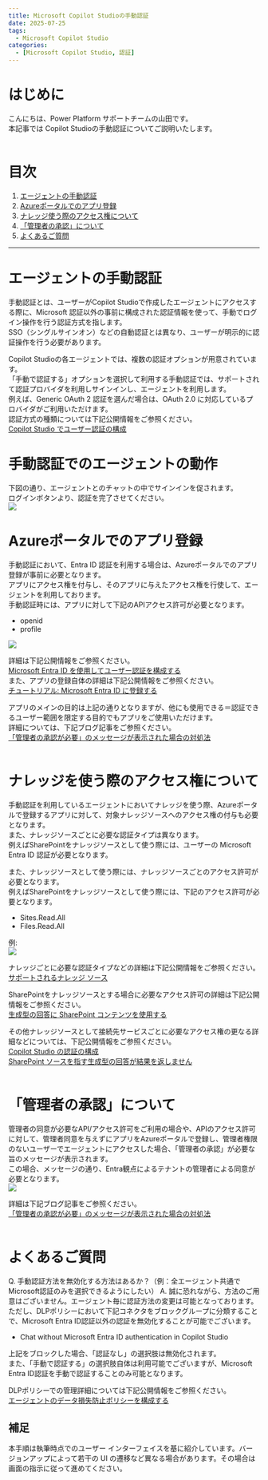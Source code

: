 ```yaml
---
title: Microsoft Copilot Studioの手動認証
date: 2025-07-25
tags:
  - Microsoft Copilot Studio
categories:
  - [Microsoft Copilot Studio, 認証]
---
```


# はじめに

こんにちは、Power Platform サポートチームの山田です。  
本記事では Copilot Studioの手動認証についてご説明いたします。  
<br>
<!-- more -->
# 目次

1. [エージェントの手動認証](#anchor-manual-auth)
  1. [Azureポータルでのアプリ登録](#azure-app-registration)
1. [ナレッジ使う際のアクセス権について](#anchor-knowledge-access)
1. [「管理者の承認」について](#anchor-admin-consent)
1. [よくあるご質問](#common-questions)
---  



<a id='anchor-manual-auth'></a>

# エージェントの手動認証  
手動認証とは、ユーザーがCopilot Studioで作成したエージェントにアクセスする際に、Microsoft 認証以外の事前に構成された認証情報を使って、手動でログイン操作を行う認証方式を指します。  
SSO（シングルサインオン）などの自動認証とは異なり、ユーザーが明示的に認証操作を行う必要があります。  

Copilot Studioの各エージェントでは、複数の認証オプションが用意されています。  
「手動で認証する」オプションを選択して利用する手動認証では、サポートされて認証プロバイダを利用しサインインし、エージェントを利用します。  
例えば、Generic OAuth 2 認証を選んだ場合は、OAuth 2.0 に対応しているプロバイダがご利用いただけます。  
認証方式の種類については下記公開情報をご参照ください。  
[Copilot Studio でユーザー認証の構成](https://learn.microsoft.com/ja-jp/microsoft-copilot-studio/configuration-end-user-authentication#authenticate-manually)
<br> 

<a id='azure-app-registration'></a>

# 手動認証でのエージェントの動作  
下図の通り、エージェントとのチャットの中でサインインを促されます。  
ログインボタンより、認証を完了させてください。  
![](./copilot-studio-manual-auth/sign-in.png)  

# Azureポータルでのアプリ登録
手動認証において、Entra ID 認証を利用する場合は、Azureポータルでのアプリ登録が事前に必要となります。  
アプリにアクセス権を付与し、そのアプリに与えたアクセス権を行使して、エージェントを利用しております。  
手動認証時には、アプリに対して下記のAPIアクセス許可が必要となります。

* openid 
* profile

![](./copilot-studio-manual-auth/azure-app.png)  

詳細は下記公開情報をご参照ください。  
[Microsoft Entra ID を使用してユーザー認証を構成する](https://learn.microsoft.com/ja-jp/microsoft-copilot-studio/configuration-authentication-azure-ad?tabs=fic-auth)  
また、アプリの登録自体の詳細は下記公開情報をご参照ください。  
[チュートリアル: Microsoft Entra ID に登録する](https://learn.microsoft.com/ja-jp/power-apps/developer/data-platform/walkthrough-register-app-azure-active-directory)
<br>

アプリのメインの目的は上記の通りとなりますが、他にも使用できる＝認証できるユーザー範囲を限定する目的でもアプリをご使用いただけます。  
詳細については、下記ブログ記事をご参照ください。  
[「管理者の承認が必要」のメッセージが表示された場合の対処法](https://jpazureid.github.io/blog/azure-active-directory/azure-ad-consent-framework/#4-%E7%AE%A1%E7%90%86%E8%80%85%E3%81%AE%E5%90%8C%E6%84%8F%E3%81%8C%E5%BF%85%E8%A6%81%E3%81%A8%E8%A1%A8%E7%A4%BA%E3%81%95%E3%82%8C%E3%81%9F%E9%9A%9B%E3%81%AE%E5%AF%BE%E5%87%A6%E6%B3%95)
<br><br>

<a id='anchor-knowledge-access'></a>

# ナレッジを使う際のアクセス権について  
手動認証を利用しているエージェントにおいてナレッジを使う際、Azureポータルで登録するアプリに対して、対象ナレッジソースへのアクセス権の付与も必要となります。  
また、ナレッジソースごとに必要な認証タイプは異なります。  
例えばSharePointをナレッジソースとして使う際には、ユーザーの Microsoft Entra ID 認証が必要となります。  

また、ナレッジソースとして使う際には、ナレッジソースごとのアクセス許可が必要となります。  
例えばSharePointをナレッジソースとして使う際には、下記のアクセス許可が必要となります。  

* Sites.Read.All  
* Files.Read.All  

例:  
![](./copilot-studio-manual-auth/spo-knowledge.png)  

ナレッジごとに必要な認証タイプなどの詳細は下記公開情報をご参照ください。  
[サポートされるナレッジ ソース](https://learn.microsoft.com/ja-jp/microsoft-copilot-studio/knowledge-copilot-studio#supported-knowledge-sources)  

SharePointをナレッジソースとする場合に必要なアクセス許可の詳細は下記公開情報をご参照ください。  
[生成型の回答に SharePoint コンテンツを使用する](https://learn.microsoft.com/ja-jp/microsoft-copilot-studio/nlu-generative-answers-sharepoint-onedrive)  

その他ナレッジソースとして接続先サービスごとに必要なアクセス権の更なる詳細などについては、下記公開情報をご参照ください。  
[Copilot Studio の認証の構成](https://learn.microsoft.com/ja-jp/microsoft-copilot-studio/configuration-authentication-azure-ad#configure-authentication-in-copilot-studio)  
[SharePoint ソースを指す生成型の回答が結果を返しません](https://learn.microsoft.com/ja-jp/microsoft-copilot-studio/generative-answers-sharepoint-no-response)
<br><br>

<a id='anchor-admin-consent'></a>

# 「管理者の承認」について  
管理者の同意が必要なAPI/アクセス許可をご利用の場合や、APIのアクセス許可に対して、管理者同意を与えずにアプリをAzureポータルで登録し、管理者権限のないユーザーでエージェントにアクセスした場合、「管理者の承認」が必要な旨のメッセージが表示されます。  
この場合、メッセージの通り、Entra観点によるテナントの管理者による同意が必要となります。  
![](./copilot-studio-manual-auth/ad-consent.png)  

詳細は下記ブログ記事をご参照ください。  
[「管理者の承認が必要」のメッセージが表示された場合の対処法](https://jpazureid.github.io/blog/azure-active-directory/azure-ad-consent-framework/)
<br><br>

<a id='common-questions'></a>

# よくあるご質問  
Q. 手動認証方法を無効化する方法はあるか？（例：全エージェント共通でMicrosoft認証のみを選択できるようにしたい）
A. 誠に恐れながら、方法のご用意はございません。エージェント毎に認証方法の変更は可能となっております。  
ただし、DLPポリシーにおいて下記コネクタをブロックグループに分類することで、Microsoft Entra ID認証以外の認証を無効化することが可能でございます。  

- Chat without Microsoft Entra ID authentication in Copilot Studio  

上記をブロックした場合、「認証なし」の選択肢は無効化されます。  
また、「手動で認証する」の選択肢自体は利用可能でございますが、Microsoft Entra ID認証を手動で認証することのみ可能となります。  

DLPポリシーでの管理詳細については下記公開情報をご参照ください。  
[エージェントのデータ損失防止ポリシーを構成する](https://learn.microsoft.com/ja-jp/microsoft-copilot-studio/admin-data-loss-prevention)  

## 補足

本手順は執筆時点でのユーザー インターフェイスを基に紹介しています。バージョンアップによって若干の UI の遷移など異なる場合があります。その場合は画面の指示に従って進めてください。
